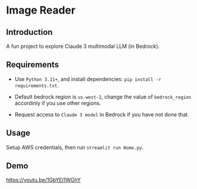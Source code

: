 # Image Reader

## Introduction

A fun project to explore Claude 3 multimodal LLM (in Bedrock).

## Requirements

- Use `Python 3.11+`, and install dependencies: `pip install -r requirements.txt`.

- Default bedrock region is `us-west-2`, change the value of `bedrock_region` accordinly if you use other regions.

- Request access to `Claude 3 model` in Bedrock if you have not done that.

## Usage

Setup AWS credentials, then run `streamlit run Home.py`.

## Demo

https://youtu.be/1GbYEl1WGhY
